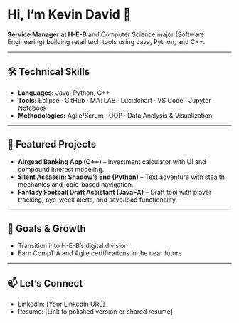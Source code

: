 # Hi, I’m Kevin David 👋

**Service Manager at H-E-B** and Computer Science major (Software Engineering) building retail tech tools using Java, Python, and C++.

---

## 🛠 Technical Skills
- **Languages:** Java, Python, C++
- **Tools:** Eclipse · GitHub · MATLAB · Lucidchart · VS Code · Jupyter Notebook
- **Methodologies:** Agile/Scrum · OOP · Data Analysis & Visualization

---

## 🔭 Featured Projects
- **Airgead Banking App (C++)** – Investment calculator with UI and compound interest modeling.
- **Silent Assassin: Shadow’s End (Python)** – Text adventure with stealth mechanics and logic-based navigation.
- **Fantasy Football Draft Assistant (JavaFX)** – Draft tool with player tracking, bye-week alerts, and save/load functionality.

---

## 🚀 Goals & Growth
- Transition into H-E-B’s digital division  
- Earn CompTIA and Agile certifications in the near future  

---

## 📫 Let’s Connect
- LinkedIn: [Your LinkedIn URL]
- Resume: [Link to polished version or shared resume]
